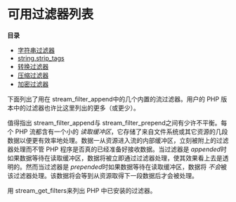 可用过滤器列表
==============

**目录**

-   [字符串过滤器](/filters/string.html)
-   [string.strip\_tags](/filters/string/strip_tags.html)
-   [转换过滤器](/filters/convert.html)
-   [压缩过滤器](/filters/compression.html)
-   [加密过滤器](/filters/encryption.html)

下面列出了用在 <span
class="function">stream\_filter\_append</span>中的几个内置的流过滤器。用户的
PHP 版本中的过滤器也许比这里列出的更多（或更少）。

值得指出 <span class="function">stream\_filter\_append</span>与 <span
class="function">stream\_filter\_prepend</span>之间有少许不平衡。每个
PHP 流都含有一个小的
*读取缓冲区*，它存储了来自文件系统或其它资源的几段数据以便更有效率地处理。数据一从资源进入流的内部缓冲区，立刻被附上的过滤器处理而不管
PHP 程序是否真的已经准备好接收数据。当过滤器是
*appended*时如果数据等待在读取缓冲区，数据将被立即通过过滤器处理，使其效果看上去是透明的。然而当过滤器是
*prepended*时如果数据等待在读取缓冲区，数据将
*不会*被该过滤器处理。该数据将会等到从资源取得下一段数据后才会被处理。

用 <span class="function">stream\_get\_filters</span>来列出 PHP
中已安装的过滤器。
